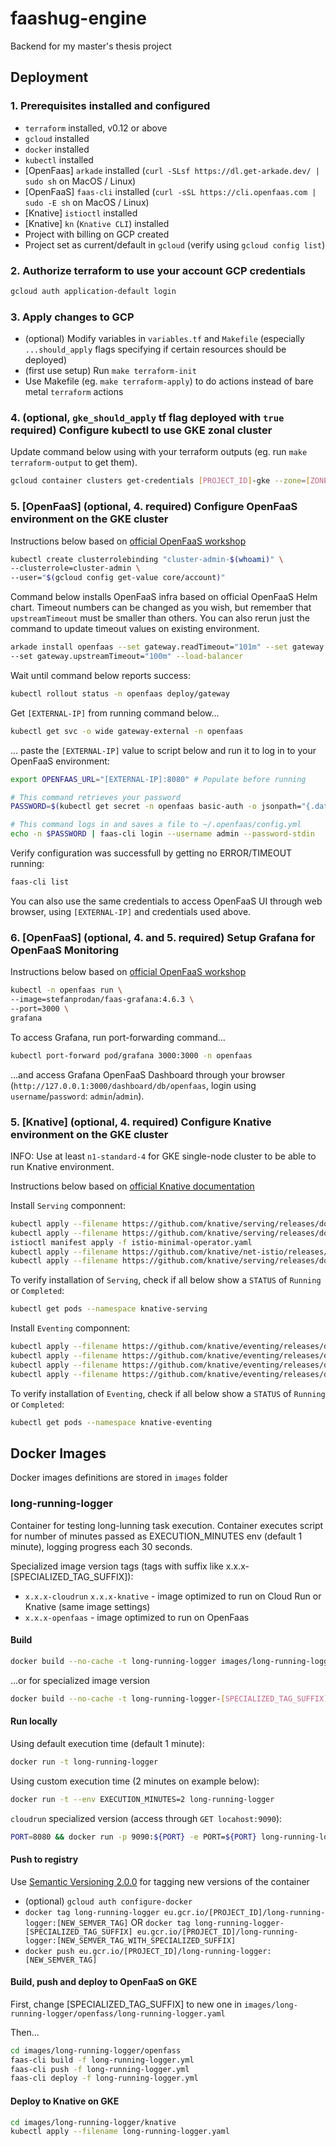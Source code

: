 # faashug-engine

Backend for my master's thesis project

## Deployment

### 1. Prerequisites installed and configured

* `terraform` installed, v0.12 or above
* `gcloud` installed
* `docker` installed
* `kubectl` installed
* [OpenFaas] `arkade` installed (`curl -SLsf https://dl.get-arkade.dev/ | sudo sh` on MacOS / Linux)
* [OpenFaaS] `faas-cli` installed (`curl -sSL https://cli.openfaas.com | sudo -E sh` on MacOS / Linux)
* [Knative] `istioctl` installed
* [Knative] `kn` (`Knative CLI`) installed
* Project with billing on GCP created
* Project set as current/default in `gcloud` (verify using `gcloud config list`)

### 2. Authorize terraform to use your account GCP credentials

```bash
gcloud auth application-default login
```

### 3. Apply changes to GCP

* (optional) Modify variables in `variables.tf` and `Makefile` (especially `...should_apply` flags specifying if certain resources should be deployed)
* (first use setup) Run `make terraform-init`
* Use Makefile (eg. `make terraform-apply`) to do actions instead of bare metal `terraform` actions

### 4. (optional, `gke_should_apply` tf flag deployed with `true` required) Configure kubectl to use GKE zonal cluster

Update command below using with your terraform outputs (eg. run `make terraform-output` to get them).

```bash
gcloud container clusters get-credentials [PROJECT_ID]-gke --zone=[ZONE]
```

### 5. [OpenFaaS] (optional, 4. required) Configure OpenFaaS environment on the GKE cluster

Instructions below based on [official OpenFaaS workshop](https://github.com/openfaas/workshop/blob/master/lab1b.md#run-on-gke-google-kubernetes-engine)

```bash
kubectl create clusterrolebinding "cluster-admin-$(whoami)" \
--clusterrole=cluster-admin \
--user="$(gcloud config get-value core/account)"
```

Command below installs OpenFaaS infra based on official OpenFaaS Helm chart. Timeout numbers can be changed as you wish, but remember that `upstreamTimeout` must be smaller than others. You can also rerun just the command to update timeout values on existing environment.

```bash
arkade install openfaas --set gateway.readTimeout="101m" --set gateway.writeTimeout="101m" \
--set gateway.upstreamTimeout="100m" --load-balancer
```

Wait until command below reports success:

```bash
kubectl rollout status -n openfaas deploy/gateway
```

Get `[EXTERNAL-IP]` from running command below...

```bash
kubectl get svc -o wide gateway-external -n openfaas
```

... paste the `[EXTERNAL-IP]` value to script below and run it to log in to your OpenFaaS environment:

```bash
export OPENFAAS_URL="[EXTERNAL-IP]:8080" # Populate before running

# This command retrieves your password
PASSWORD=$(kubectl get secret -n openfaas basic-auth -o jsonpath="{.data.basic-auth-password}" | base64 --decode; echo)

# This command logs in and saves a file to ~/.openfaas/config.yml
echo -n $PASSWORD | faas-cli login --username admin --password-stdin
```

Verify configuration was successfull by getting no ERROR/TIMEOUT running:

```bash
faas-cli list
```

You can also use the same credentials to access OpenFaaS UI through web browser, using `[EXTERNAL-IP]` and credentials used above.

### 6. [OpenFaaS] (optional, 4. and 5. required) Setup Grafana for OpenFaaS Monitoring

Instructions below based on [official OpenFaaS workshop](https://github.com/openfaas/workshop/blob/master/lab2.md#kubernetes)

```bash
kubectl -n openfaas run \
--image=stefanprodan/faas-grafana:4.6.3 \
--port=3000 \
grafana
```

To access Grafana, run port-forwarding command...

```bash
kubectl port-forward pod/grafana 3000:3000 -n openfaas
```

...and access Grafana OpenFaaS Dashboard through your browser (`http://127.0.0.1:3000/dashboard/db/openfaas`, login using `username`/`password`: `admin`/`admin`).

### 5. [Knative] (optional, 4. required) Configure Knative environment on the GKE cluster

INFO: Use at least `n1-standard-4` for GKE single-node cluster to be able to run Knative environment.

Instructions below based on [official Knative documentation](https://knative.dev/docs/install/any-kubernetes-cluster/)

Install `Serving` componnent:

```bash
kubectl apply --filename https://github.com/knative/serving/releases/download/v0.16.0/serving-crds.yaml
kubectl apply --filename https://github.com/knative/serving/releases/download/v0.16.0/serving-core.yaml
istioctl manifest apply -f istio-minimal-operator.yaml
kubectl apply --filename https://github.com/knative/net-istio/releases/download/v0.16.0/release.yaml
kubectl apply --filename https://github.com/knative/serving/releases/download/v0.16.0/serving-default-domain.yaml
```

To verify installation of `Serving`, check if all below show a `STATUS` of `Running` or `Completed`:

```bash
kubectl get pods --namespace knative-serving
```

Install `Eventing` componnent:

```bash
kubectl apply --filename https://github.com/knative/eventing/releases/download/v0.16.0/eventing-crds.yaml
kubectl apply --filename https://github.com/knative/eventing/releases/download/v0.16.0/eventing-core.yaml
kubectl apply --filename https://github.com/knative/eventing/releases/download/v0.16.0/in-memory-channel.yaml
kubectl apply --filename https://github.com/knative/eventing/releases/download/v0.16.0/mt-channel-broker.yaml
```

To verify installation of `Eventing`, check if all below show a `STATUS` of `Running` or `Completed`:

```bash
kubectl get pods --namespace knative-eventing
```

## Docker Images

Docker images definitions are stored in `images` folder

### long-running-logger

Container for testing long-lunning task execution. Container executes script for number of minutes passed as EXECUTION_MINUTES env (default 1 minute), logging progress each 30 seconds.

Specialized image version tags (tags with suffix like x.x.x-[SPECIALIZED_TAG_SUFFIX]):

* `x.x.x-cloudrun` `x.x.x-knative` - image optimized to run on Cloud Run or Knative (same image settings)
* `x.x.x-openfaas` - image optimized to run on OpenFaas

#### Build

```bash
docker build --no-cache -t long-running-logger images/long-running-logger
```

...or for specialized image version

```bash
docker build --no-cache -t long-running-logger-[SPECIALIZED_TAG_SUFFIX] -f images/long-running-logger/Dockerfile.[SPECIALIZED_TAG_SUFFIX] images/long-running-logger
```

#### Run locally

Using default execution time (default 1 minute):

```bash
docker run -t long-running-logger
```

Using custom execution time (2 minutes on example below):

```bash
docker run -t --env EXECUTION_MINUTES=2 long-running-logger
```

`cloudrun` specialized version (access through `GET locahost:9090`):

```bash
PORT=8080 && docker run -p 9090:${PORT} -e PORT=${PORT} long-running-logger-cloudrun
```

#### Push to registry

Use [Semantic Versioning 2.0.0](https://semver.org/) for tagging new versions of the container

* (optional) `gcloud auth configure-docker`
* `docker tag long-running-logger eu.gcr.io/[PROJECT_ID]/long-running-logger:[NEW_SEMVER_TAG]` OR `docker tag long-running-logger-[SPECIALIZED_TAG_SUFFIX] eu.gcr.io/[PROJECT_ID]/long-running-logger:[NEW_SEMVER_TAG_WITH_SPECIALIZED_SUFFIX]`
* `docker push eu.gcr.io/[PROJECT_ID]/long-running-logger:[NEW_SEMVER_TAG]`

#### Build, push and deploy to OpenFaaS on GKE

First, change [SPECIALIZED_TAG_SUFFIX] to new one in `images/long-running-logger/openfass/long-running-logger.yaml`

Then...

```bash
cd images/long-running-logger/openfass
faas-cli build -f long-running-logger.yml
faas-cli push -f long-running-logger.yml
faas-cli deploy -f long-running-logger.yml
```

#### Deploy to Knative on GKE

```bash
cd images/long-running-logger/knative
kubectl apply --filename long-running-logger.yaml
```
